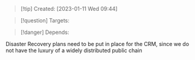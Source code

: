 
>[!tip] Created: [2023-01-11 Wed 09:44]

>[!question] Targets: 

>[!danger] Depends: 

Disaster Recovery plans need to be put in place for the CRM, since we do not have the luxury of a widely distributed public chain